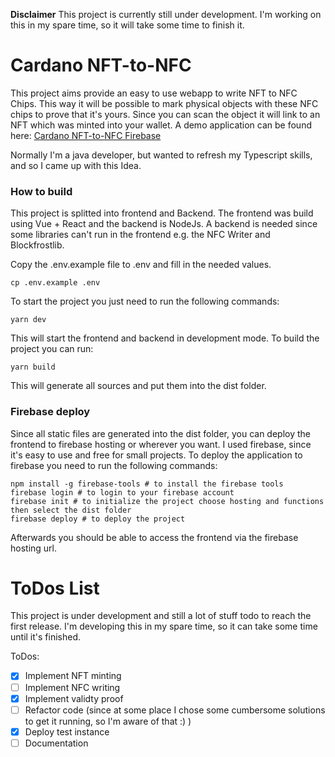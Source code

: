 **Disclaimer** This project is currently still under development. I'm working on this in my spare time, so it will take some time to finish it.

# Cardano NFT-to-NFC
This project aims provide an easy to use webapp to write NFT to NFC Chips.
This way it will be possible to mark physical objects with these NFC chips to prove that it's yours.
Since you can scan the object it will link to an NFT which was minted into your wallet.
A demo application can be found here: [Cardano NFT-to-NFC Firebase](https://cardano-nft-to-nfc.web.app/)

Normally I'm a java developer, but wanted to refresh my Typescript skills, and so I came up with this Idea.

### How to build
This project is splitted into frontend and Backend. The frontend was build using Vue + React and the backend is NodeJs.
A backend is needed since some libraries can't run in the frontend e.g. the NFC Writer and Blockfrostlib.

Copy the .env.example file to .env and fill in the needed values.
```shell
cp .env.example .env
```

To start the project you just need to run the following commands:
```shell
yarn dev
```
This will start the frontend and backend in development mode.
To build the project you can run:
```shell
yarn build
```
This will generate all sources and put them into the dist folder.

### Firebase deploy
Since all static files are generated into the dist folder, you can deploy the frontend to firebase hosting or wherever you want.
I used firebase, since it's easy to use and free for small projects.
To deploy the application to firebase you need to run the following commands:
```shell
npm install -g firebase-tools # to install the firebase tools
firebase login # to login to your firebase account
firebase init # to initialize the project choose hosting and functions then select the dist folder
firebase deploy # to deploy the project
```

Afterwards you should be able to access the frontend via the firebase hosting url.

# ToDos List
This project is under development and still a lot of stuff todo to reach the first release.
I'm developing this in my spare time, so it can take some time until it's finished.

ToDos:
- [x] Implement NFT minting
- [ ] Implement NFC writing
- [X] Implement validty proof
- [ ] Refactor code (since at some place I chose some cumbersome solutions to get it running, so I'm aware of that :) )
- [X] Deploy test instance
- [ ] Documentation